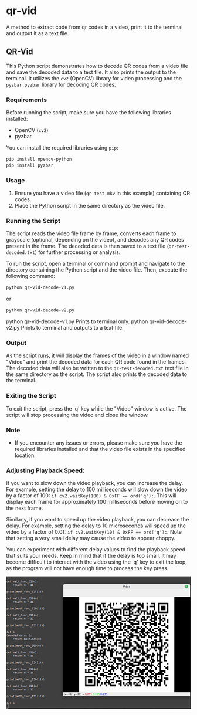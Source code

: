 # qr-vid
A method to extract code from qr codes in a video, print it to the terminal and output it as a text file.


## QR-Vid

This Python script demonstrates how to decode QR codes from a video file and save the decoded data to a text file. It also prints the output to the terminal. It utilizes the `cv2` (OpenCV) library for video processing and the `pyzbar.pyzbar` library for decoding QR codes.

### Requirements

Before running the script, make sure you have the following libraries installed:

- OpenCV (`cv2`)
- pyzbar

You can install the required libraries using `pip`:

```bash
pip install opencv-python
pip install pyzbar
```

### Usage

1. Ensure you have a video file (`qr-test.mkv` in this example) containing QR codes.
2. Place the Python script in the same directory as the video file.

### Running the Script

The script reads the video file frame by frame, converts each frame to grayscale (optional, depending on the video), and decodes any QR codes present in the frame. The decoded data is then saved to a text file (`qr-test-decoded.txt`) for further processing or analysis.

To run the script, open a terminal or command prompt and navigate to the directory containing the Python script and the video file. Then, execute the following command:

```bash
python qr-vid-decode-v1.py
```
or

```bash
python qr-vid-decode-v2.py
```

python qr-vid-decode-v1.py Prints to terminal only.
python qr-vid-decode-v2.py Prints to terminal and outputs to a text file.

### Output

As the script runs, it will display the frames of the video in a window named "Video" and print the decoded data for each QR code found in the frames. The decoded data will also be written to the `qr-test-decoded.txt` text file in the same directory as the script. The script also prints the decoded data to the terminal.

### Exiting the Script

To exit the script, press the 'q' key while the "Video" window is active. The script will stop processing the video and close the window.

### Note

- If you encounter any issues or errors, please make sure you have the required libraries installed and that the video file exists in the specified location.

### Adjusting Playback Speed:

If you want to slow down the video playback, you can increase the delay. For example, setting the delay to 100 milliseconds will slow down the video by a factor of 100: `if cv2.waitKey(100) & 0xFF == ord('q'):`. This will display each frame for approximately 100 milliseconds before moving on to the next frame.

Similarly, if you want to speed up the video playback, you can decrease the delay. For example, setting the delay to 10 microseconds will speed up the video by a factor of 0.01: `if cv2.waitKey(10) & 0xFF == ord('q'):`. Note that setting a very small delay may cause the video to appear choppy.

You can experiment with different delay values to find the playback speed that suits your needs. Keep in mind that if the delay is too small, it may become difficult to interact with the video using the 'q' key to exit the loop, as the program will not have enough time to process the key press.

![Example Image](https://github.com/txtatech/qr-vid/blob/main/qr-vid/qr-vid-decode-example.png)
